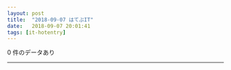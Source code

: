 ```yaml
---
layout: post
title:  "2018-09-07 はてぶIT"
date:   2018-09-07 20:01:41
tags: [it-hotentry]
---
```

0 件のデータあり

<hr>
